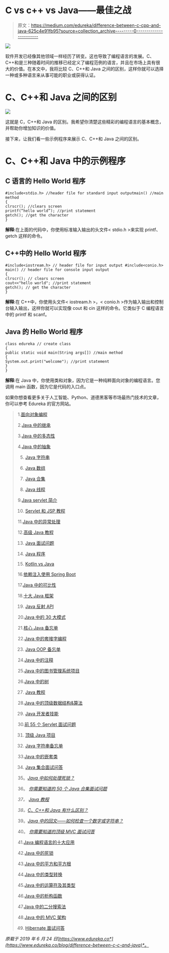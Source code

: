# C vs c++ vs Java——最佳之战

> 原文：<https://medium.com/edureka/difference-between-c-cpp-and-java-625c4e91fb95?source=collection_archive---------0----------------------->

![](img/9c1bed778648d9f443e4b257ba2bef65.png)

软件开发已经像其他领域一样经历了转变。这也导致了编程语言的发展。C、C++和是三种随着时间的推移已经定义了编程范例的语言，并且在市场上具有很大的价值。在本文中，我将比较 C、C++和 Java 之间的区别，这样你就可以选择一种或多种语言来从事可能的职业或获得认证。

# C、C++和 Java 之间的区别

![](img/6792013d8aa0aa4f60e043730f2f54cf.png)

这就是 C，C++和 Java 的区别。我希望你清楚这些精彩的编程语言的基本概念，并帮助你增加知识的价值。

接下来，让我们看一些示例程序来展示 C、C++和 Java 之间的区别。

# C、C++和 Java 中的示例程序

## C 语言的 Hello World 程序

```
#include<stdio.h> //header file for standard input outputmain() //main method
{
clrscr(); //clears screen
printf(“hello world”); //print statement
getch(); //get the character
}
```

**解释**:在上面的代码中，你使用标准输入输出的头文件< stdio.h >来实现 printf、getch 这样的命令。

## C++中的 Hello World 程序

```
#include<iostream.h> // header file for input output #include<conio.h> 
main() // header file for console input output
{
clrscr(); // clears screen
cout<<"hello world"; //print statement
getch(); // get the character
}
```

**解释**:在 C++中，你使用头文件< iostream.h >，< conio.h >作为输入输出和控制台输入输出，这样你就可以实现像 cout 和 cin 这样的命令。它类似于 C 编程语言中的 printf 和 scanf。

## Java 的 Hello World 程序

```
class edureka // create class
{
public static void main(String args[]) //main method
{
System.out.print("welcome"); //print statement
}
}
```

**解释**:在 Java 中，你使用类和对象，因为它是一种纯粹面向对象的编程语言。您调用 main 函数，因为它是代码的入口点。

如果你想查看更多关于人工智能、Python、道德黑客等市场最热门技术的文章，你可以参考 Edureka 的官方网站。

> 1.[面向对象编程](/edureka/object-oriented-programming-b29cfd50eca0)
> 
> 2.[Java 中的继承](/edureka/inheritance-in-java-f638d3ed559e)
> 
> 3.[Java 中的多态性](/edureka/polymorphism-in-java-9559e3641b9b)
> 
> 4.[Java 中的抽象](/edureka/java-abstraction-d2d790c09037)
> 
> 5. [Java 字符串](/edureka/java-string-68e5d0ca331f)
> 
> 6. [Java 数组](/edureka/java-array-tutorial-50299ef85e5)
> 
> 7. [Java 合集](/edureka/java-collections-6d50b013aef8)
> 
> 8. [Java 线程](/edureka/java-thread-bfb08e4eb691)
> 
> 9.[Java servlet 简介](/edureka/java-servlets-62f583d69c7e)
> 
> 10. [Servlet 和 JSP 教程](/edureka/servlet-and-jsp-tutorial-ef2e2ab9ee2a)
> 
> 11.[Java 中的异常处理](/edureka/java-exception-handling-7bd07435508c)
> 
> 12.[高级 Java 教程](/edureka/advanced-java-tutorial-f6ebac5175ec)
> 
> 13. [Java 面试问题](/edureka/java-interview-questions-1d59b9c53973)
> 
> 14. [Java 程序](/edureka/java-programs-1e3220df2e76)
> 
> 15. [Kotlin vs Java](/edureka/kotlin-vs-java-4f8653f38c04)
> 
> 16.[依赖注入使用 Spring Boot](/edureka/what-is-dependency-injection-5006b53af782)
> 
> 17.[Java 中的可比性](/edureka/comparable-in-java-e9cfa7be7ff7)
> 
> 18.[十大 Java 框架](/edureka/java-frameworks-5d52f3211f39)
> 
> 19. [Java 反射 API](/edureka/java-reflection-api-d38f3f5513fc)
> 
> 20.[Java 中的 30 大模式](/edureka/pattern-programs-in-java-f33186c711c8)
> 
> 21.[核心 Java 备忘单](/edureka/java-cheat-sheet-3ad4d174012c)
> 
> 22.[Java 中的套接字编程](/edureka/socket-programming-in-java-f09b82facd0)
> 
> 23. [Java OOP 备忘单](/edureka/java-oop-cheat-sheet-9c6ebb5e1175)
> 
> 24.[Java 中的注释](/edureka/annotations-in-java-9847d531d2bb)
> 
> 25.[Java 中的图书管理系统项目](/edureka/library-management-system-project-in-java-b003acba7f17)
> 
> 26.[Java 中的树](/edureka/java-binary-tree-caede8dfada5)
> 
> 27. [Java 教程](/edureka/java-tutorial-bbdd28a2acd7)
> 
> 28.[Java 中的顶级数据结构&算法](/edureka/data-structures-algorithms-in-java-d27e915db1c5)
> 
> 29. [Java 开发者技能](/edureka/java-developer-skills-83983e3d3b92)
> 
> 30.[前 55 个 Servlet 面试问题](/edureka/servlet-interview-questions-266b8fbb4b2d)
> 
> 31. [](/edureka/java-exception-handling-7bd07435508c) [顶级 Java 项目](/edureka/java-projects-db51097281e3)
> 
> 32. [Java 字符串备忘单](/edureka/java-string-cheat-sheet-9a91a6b46540)
> 
> 33.[Java 中的嵌套类](/edureka/nested-classes-java-f1987805e7e3)
> 
> 34. [Java 集合面试问答](/edureka/java-collections-interview-questions-162c5d7ef078)
> 
> 35。[*Java 中如何处理死锁？*](/edureka/deadlock-in-java-5d1e4f0338d5)
> 
> 36。 [*你需要知道的 50 个 Java 合集面试问题*](/edureka/java-collections-interview-questions-6d20f552773e)
> 
> *37。* [*Java 教程*](/edureka/java-tutorial-bbdd28a2acd7)
> 
> *38。*[*C、C++和 Java 有什么区别？*](/edureka/difference-between-c-cpp-and-java-625c4e91fb95)
> 
> 39。[*Java 中的回文——如何检查一个数字或字符串？*](/edureka/palindrome-in-java-5d116eb8755a)
> 
> 40。 [*你需要知道的顶级 MVC 面试问答*](/edureka/mvc-interview-questions-cd568f6d7c2e)
> 
> 41.[Java 编程语言的十大应用](/edureka/applications-of-java-11e64f9588b0)
> 
> 42.[Java 中的死锁](/edureka/deadlock-in-java-5d1e4f0338d5)
> 
> 43.[Java 中的平方和平方根](/edureka/java-sqrt-method-59354a700571)
> 
> 44.[Java 中的类型转换](/edureka/type-casting-in-java-ac4cd7e0bbe1)
> 
> 45.[Java 中的运算符及其类型](/edureka/operators-in-java-fd05a7445c0a)
> 
> 46.[Java 中的析构函数](/edureka/destructor-in-java-21cc46ed48fc)
> 
> 47.[Java 中的二分搜索法](/edureka/binary-search-in-java-cf40e927a8d3)
> 
> 48.[Java 中的 MVC 架构](/edureka/mvc-architecture-in-java-a85952ae2684)
> 
> 49. [Hibernate 面试问答](/edureka/hibernate-interview-questions-78b45ec5cce8)

*原载于 2019 年 6 月 24 日*[*https://www.edureka.co*](https://www.edureka.co/blog/difference-between-c-c-and-java)*。*